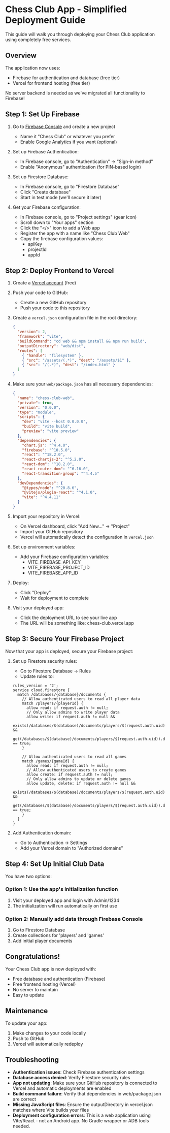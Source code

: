 # Chess Club App - Simplified Deployment Guide

This guide will walk you through deploying your Chess Club application using completely free services.

## Overview

The application now uses:
- Firebase for authentication and database (free tier)
- Vercel for frontend hosting (free tier)

No server backend is needed as we've migrated all functionality to Firebase!

## Step 1: Set Up Firebase

1. Go to [Firebase Console](https://console.firebase.google.com/) and create a new project
   - Name it "Chess Club" or whatever you prefer
   - Enable Google Analytics if you want (optional)

2. Set up Firebase Authentication:
   - In Firebase console, go to "Authentication" → "Sign-in method"
   - Enable "Anonymous" authentication (for PIN-based login)

3. Set up Firestore Database:
   - In Firebase console, go to "Firestore Database"
   - Click "Create database"
   - Start in test mode (we'll secure it later)

4. Get your Firebase configuration:
   - In Firebase console, go to "Project settings" (gear icon)
   - Scroll down to "Your apps" section
   - Click the "</>" icon to add a Web app
   - Register the app with a name like "Chess Club Web"
   - Copy the firebase configuration values:
     - apiKey
     - projectId
     - appId

## Step 2: Deploy Frontend to Vercel

1. Create a [Vercel account](https://vercel.com/signup) (free)

2. Push your code to GitHub:
   - Create a new GitHub repository
   - Push your code to this repository

3. Create a `vercel.json` configuration file in the root directory:
   ```json
   {
     "version": 2,
     "framework": "vite",
     "buildCommand": "cd web && npm install && npm run build",
     "outputDirectory": "web/dist",
     "routes": [
       { "handle": "filesystem" },
       { "src": "/assets/(.*)", "dest": "/assets/$1" },
       { "src": "/(.*)", "dest": "/index.html" }
     ]
   }
   ```

4. Make sure your `web/package.json` has all necessary dependencies:
   ```json
   {
     "name": "chess-club-web",
     "private": true,
     "version": "0.0.0",
     "type": "module",
     "scripts": {
       "dev": "vite --host 0.0.0.0",
       "build": "vite build",
       "preview": "vite preview"
     },
     "dependencies": {
       "chart.js": "^4.4.0",
       "firebase": "^10.5.0",
       "react": "^18.2.0",
       "react-chartjs-2": "^5.2.0",
       "react-dom": "^18.2.0",
       "react-router-dom": "^6.16.0",
       "react-transition-group": "^4.4.5"
     },
     "devDependencies": {
       "@types/node": "^20.8.6",
       "@vitejs/plugin-react": "^4.1.0",
       "vite": "^4.4.11"
     }
   }
   ```

5. Import your repository in Vercel:
   - On Vercel dashboard, click "Add New..." → "Project"
   - Import your GitHub repository
   - Vercel will automatically detect the configuration in `vercel.json`

6. Set up environment variables:
   - Add your Firebase configuration variables:
     - VITE_FIREBASE_API_KEY
     - VITE_FIREBASE_PROJECT_ID
     - VITE_FIREBASE_APP_ID
   
7. Deploy:
   - Click "Deploy"
   - Wait for deployment to complete

8. Visit your deployed app:
   - Click the deployment URL to see your live app
   - The URL will be something like: chess-club.vercel.app

## Step 3: Secure Your Firebase Project

Now that your app is deployed, secure your Firebase project:

1. Set up Firestore security rules:
   - Go to Firestore Database → Rules
   - Update rules to:
   ```
   rules_version = '2';
   service cloud.firestore {
     match /databases/{database}/documents {
       // Allow authenticated users to read all player data
       match /players/{playerId} {
         allow read: if request.auth != null;
         // Only allow admins to write player data
         allow write: if request.auth != null && 
                      exists(/databases/$(database)/documents/players/$(request.auth.uid)) && 
                      get(/databases/$(database)/documents/players/$(request.auth.uid)).data.is_admin == true;
       }
       
       // Allow authenticated users to read all games
       match /games/{gameId} {
         allow read: if request.auth != null;
         // Allow authenticated users to create games
         allow create: if request.auth != null;
         // Only allow admins to update or delete games
         allow update, delete: if request.auth != null && 
                              exists(/databases/$(database)/documents/players/$(request.auth.uid)) && 
                              get(/databases/$(database)/documents/players/$(request.auth.uid)).data.is_admin == true;
       }
     }
   }
   ```

2. Add Authentication domain:
   - Go to Authentication → Settings
   - Add your Vercel domain to "Authorized domains"

## Step 4: Set Up Initial Club Data

You have two options:

### Option 1: Use the app's initialization function
1. Visit your deployed app and login with Admin/1234
2. The initialization will run automatically on first use

### Option 2: Manually add data through Firebase Console
1. Go to Firestore Database
2. Create collections for 'players' and 'games'
3. Add initial player documents

## Congratulations!

Your Chess Club app is now deployed with:
- Free database and authentication (Firebase)
- Free frontend hosting (Vercel)
- No server to maintain
- Easy to update

## Maintenance

To update your app:
1. Make changes to your code locally
2. Push to GitHub
3. Vercel will automatically redeploy

## Troubleshooting

- **Authentication issues**: Check Firebase authentication settings
- **Database access denied**: Verify Firestore security rules
- **App not updating**: Make sure your GitHub repository is connected to Vercel and automatic deployments are enabled
- **Build command failure**: Verify that dependencies in web/package.json are correct
- **Missing JavaScript files**: Ensure the outputDirectory in vercel.json matches where Vite builds your files
- **Deployment configuration errors**: This is a web application using Vite/React - not an Android app. No Gradle wrapper or ADB tools needed.